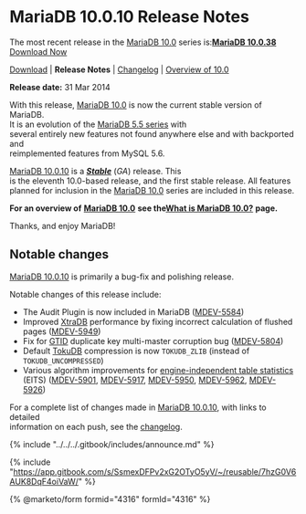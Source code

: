 # MariaDB 10.0.10 Release Notes

The most recent release in the [MariaDB 10.0](changes-improvements-in-mariadb-10-0.md) series is:[**MariaDB 10.0.38**](mariadb-10038-release-notes.md) [Download Now](https://downloads.mariadb.org/mariadb/10.0.38)

[Download](https://downloads.mariadb.org/mariadb/10.0.10) | **Release Notes** | [Changelog](../../changelogs/changelogs-mariadb-100-series/mariadb-10010-changelog.md) | [Overview of 10.0](changes-improvements-in-mariadb-10-0.md)

**Release date:** 31 Mar 2014

With this release, [MariaDB 10.0](changes-improvements-in-mariadb-10-0.md) is now the current stable version of MariaDB.\
It is an evolution of the [MariaDB 5.5 series](../release-notes-mariadb-5-5-series/changes-improvements-in-mariadb-5-5.md) with\
several entirely new features not found anywhere else and with backported and\
reimplemented features from MySQL 5.6.

[MariaDB 10.0.10](mariadb-10010-release-notes.md) is a [_**Stable**_](../../about/release-criteria.md) (_GA_) release. This\
is the eleventh 10.0-based release, and the first stable release. All features\
planned for inclusion in the [MariaDB 10.0](changes-improvements-in-mariadb-10-0.md) series are included in this release.

**For an overview of** [**MariaDB 10.0**](changes-improvements-in-mariadb-10-0.md) **see the**[**What is MariaDB 10.0?**](changes-improvements-in-mariadb-10-0.md) **page.**

Thanks, and enjoy MariaDB!

## Notable changes

[MariaDB 10.0.10](mariadb-10010-release-notes.md) is primarily a bug-fix and polishing release.

Notable changes of this release include:

* The Audit Plugin is now included in MariaDB ([MDEV-5584](https://jira.mariadb.org/browse/MDEV-5584))
* Improved [XtraDB](https://app.gitbook.com/s/SsmexDFPv2xG2OTyO5yV/server-usage/storage-engines/innodb) performance by fixing incorrect calculation of flushed pages ([MDEV-5949](https://jira.mariadb.org/browse/MDEV-5949))
* Fix for [GTID](https://app.gitbook.com/s/SsmexDFPv2xG2OTyO5yV/ha-and-performance/standard-replication/gtid) duplicate key multi-master corruption bug ([MDEV-5804](https://jira.mariadb.org/browse/MDEV-5804))
* Default [TokuDB](https://app.gitbook.com/s/SsmexDFPv2xG2OTyO5yV/server-usage/storage-engines/legacy-storage-engines/tokudb) compression is now `TOKUDB_ZLIB` (instead of `TOKUDB_UNCOMPRESSED`)
* Various algorithm improvements for [engine-independent table statistics](https://app.gitbook.com/s/SsmexDFPv2xG2OTyO5yV/ha-and-performance/optimization-and-tuning/query-optimizations/statistics-for-optimizing-queries/engine-independent-table-statistics)\
  (EITS) ([MDEV-5901](https://jira.mariadb.org/browse/MDEV-5901), [MDEV-5917](https://jira.mariadb.org/browse/MDEV-5917), [MDEV-5950](https://jira.mariadb.org/browse/MDEV-5950), [MDEV-5962](https://jira.mariadb.org/browse/MDEV-5962), [MDEV-5926](https://jira.mariadb.org/browse/MDEV-5926))

For a complete list of changes made in [MariaDB 10.0.10](mariadb-10010-release-notes.md), with links to detailed\
information on each push, see the [changelog](../../changelogs/changelogs-mariadb-100-series/mariadb-10010-changelog.md).

{% include "../../../.gitbook/includes/announce.md" %}

{% include "https://app.gitbook.com/s/SsmexDFPv2xG2OTyO5yV/~/reusable/7hzG0V6AUK8DqF4oiVaW/" %}

{% @marketo/form formid="4316" formId="4316" %}
